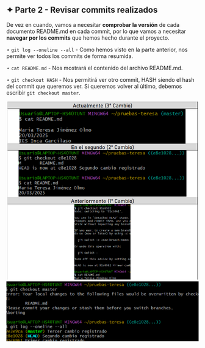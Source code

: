 ## ✦ Parte 2 - Revisar commits realizados
De vez en cuando, vamos a necesitar **comprobar la versión** de cada documento README.md en cada commit, por lo que vamos a necesitar **navegar por los commits** que hemos hecho durante el proyecto.

⋆ ```git log --oneline --all``` - Como hemos visto en la parte anterior, nos permite ver todos los commits de forma resumida. 

⋆ ```cat README.md``` - Nos mostrará el contenido del archivo README.md.

⋆ ```git checkout HASH``` - Nos permitirá ver otro commit, HASH siendo el hash del commit que queremos ver. Si queremos volver al último, debemos escribir ```git checkout master```. 

![imagen1](https://github.com/divinegarden/pruebas-teresa/blob/master/apuntes/imagenesProyecto/p2/1.png)
![imagen2](https://github.com/divinegarden/pruebas-teresa/blob/master/apuntes/imagenesProyecto/p2/2.png)

